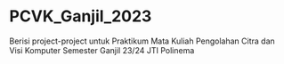 # PCVK_Ganjil_2023
Berisi project-project untuk Praktikum Mata Kuliah Pengolahan Citra dan Visi Komputer Semester Ganjil 23/24 JTI Polinema
